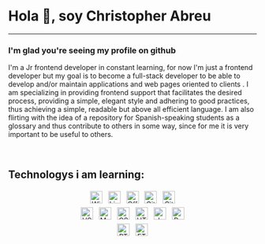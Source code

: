 # Hola :wave:, soy Christopher Abreu
-----------
### I'm glad you're seeing my profile on github 
I'm a Jr frontend developer in constant learning, for now I'm just a frontend developer but my goal is to become a full-stack developer to be able to develop and/or maintain applications and web pages oriented to clients . I am specializing in providing frontend support that facilitates the desired process, providing a simple, elegant style and adhering to good practices, thus achieving a simple, readable but above all efficient language. I am also flirting with the idea of ​​a repository for Spanish-speaking students as a glossary and thus contribute to others in some way, since for me it is very important to be useful to others.

<br/>  


## Technologys i am learning: 

<div align="center">

<div>
<img height="25" style="margin: 4px" src="https://img.shields.io/badge/Windows-0078D6?style=for-the-badge&logo=windows&logoColor=white" alt="Windows"/>  
<img height="25" style="margin: 4px" src="https://img.shields.io/badge/Linux-FCC624?style=for-the-badge&logo=linux&logoColor=black" alt="Linux"/>
<img height="25" style="margin: 4px" src="https://img.shields.io/badge/Microsoft_Office-D83B01?style=for-the-badge&logo=microsoft-office&logoColor=white" alt="Office"/>
<img height="25" style="margin: 4px" src="https://img.shields.io/badge/GIT-E44C30?style=for-the-badge&logo=git&logoColor=white" alt="Git"/>
<img height="25" style="margin: 4px" src="https://img.shields.io/badge/GitHub-100000?style=for-the-badge&logo=github&logoColor=white" alt="GitHub"/>
</div>

<div>
<img height="25" style="margin: 4px" src="https://img.shields.io/badge/Visual_Studio-5C2D91?style=for-the-badge&logo=visual%20studio&logoColor=white" alt="VS Code"/>
<img height="25" style="margin: 4px" src="https://img.shields.io/badge/Markdown-000000?style=for-the-badge&logo=markdown&logoColor=white" alt="Markdown"/>
<img height="25" style="margin: 4px" src="https://img.shields.io/badge/CSS3-1572B6?style=for-the-badge&logo=css3&logoColor=white" alt="CSS3"/>  
<img height="25" style="margin: 4px" src="https://img.shields.io/badge/HTML5-E34F26?style=for-the-badge&logo=html5&logoColor=white" alt="HTML"/>
<img height="25" style="margin: 4px" src="https://img.shields.io/badge/JavaScript-F7DF1E?style=for-the-badge&logo=javascript&logoColor=black" alt="JavaScript"/>
<img height="25" style="margin: 4px" src="https://img.shields.io/badge/Python-14354C?style=for-the-badge&logo=python&logoColor=white" alt="Python"/>
</div>

<div align="center">
<img height="25" style="margin: 4px" src="https://img.shields.io/badge/Bitcoin-000000?style=for-the-badge&logo=bitcoin&logoColor=white" alt="BTC"/>
<img height="25" style="margin: 4px" src="https://img.shields.io/badge/Ethereum-3C3C3D?style=for-the-badge&logo=Ethereum&logoColor=white" alt="ETH"/>
</div>

</div>

<br/>  

